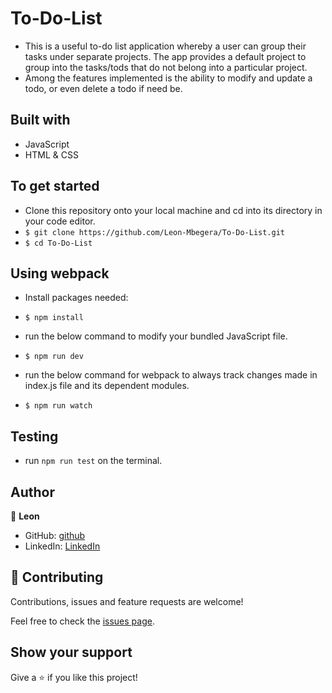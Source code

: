 # To-Do-List

- This is a useful to-do list application whereby a user can group their tasks under separate projects. The app provides a default project to group into the tasks/tods that do not belong into a particular project.
- Among the features implemented is the ability to modify and update a todo, or even delete a todo if need be.

## Built with
- JavaScript
- HTML & CSS

## To get started
- Clone this repository onto your local machine and cd into its directory in your code editor.
- `$ git clone https://github.com/Leon-Mbegera/To-Do-List.git`
- `$ cd To-Do-List`

## Using webpack
- Install packages needed:
- `$ npm install`
- run the below command to modify your bundled JavaScript file.
- `$ npm run dev`

- run the below command for webpack to always track changes made in index.js file and its dependent modules.
- `$ npm run watch`

## Testing

- run `npm run test` on the terminal.

## Author

👤 **Leon**

- GitHub: [github](https://github.com/Leon-Mbegera)
- LinkedIn: [LinkedIn](https://www.linkedin.com/in/leon-mbegera)


## 🤝 Contributing

Contributions, issues and feature requests are welcome!

Feel free to check the [issues page](https://github.com/Leon-Mbegera/Restaurant/issues/).

## Show your support

Give a ⭐️ if you like this project!